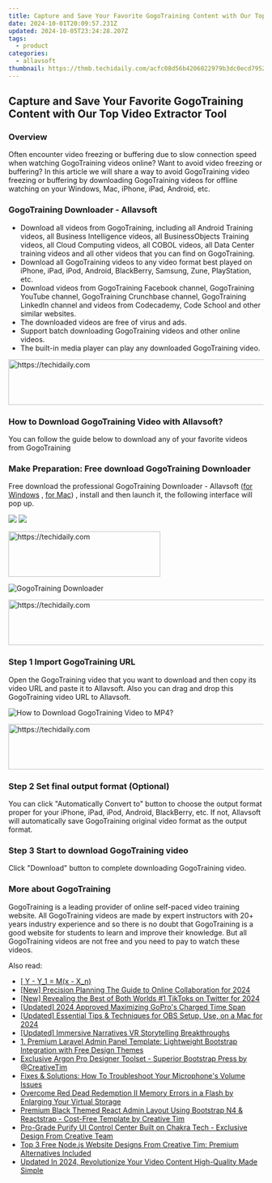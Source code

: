 ```yaml
---
title: Capture and Save Your Favorite GogoTraining Content with Our Top Video Extractor Tool
date: 2024-10-01T20:09:57.231Z
updated: 2024-10-05T23:24:28.207Z
tags:
  - product
categories:
  - allavsoft
thumbnail: https://thmb.techidaily.com/acfc08d56b4206022979b3dc0ecd7952203549957dd5b874ab0b46f7e315b993.jpg
---
```


## Capture and Save Your Favorite GogoTraining Content with Our Top Video Extractor Tool

### Overview

Often encounter video freezing or buffering due to slow connection speed when watching GogoTraining videos online? Want to avoid video freezing or buffering? In this article we will share a way to avoid GogoTraining video freezing or buffering by downloading GogoTraining videos for offline watching on your Windows, Mac, iPhone, iPad, Android, etc.

### GogoTraining Downloader - Allavsoft

* Download all videos from GogoTraining, including all Android Training videos, all Business Intelligence videos, all BusinessObjects Training videos, all Cloud Computing videos, all COBOL videos, all Data Center training videos and all other videos that you can find on GogoTraining.
* Download all GogoTraining videos to any video format best played on iPhone, iPad, iPod, Android, BlackBerry, Samsung, Zune, PlayStation, etc.
* Download videos from GogoTraining Facebook channel, GogoTraining YouTube channel, GogoTraining Crunchbase channel, GogoTraining LinkedIn channel and videos from Codecademy, Code School and other similar websites.
* The downloaded videos are free of virus and ads.
* Support batch downloading GogoTraining videos and other online videos.
* The built-in media player can play any downloaded GogoTraining video.

<!-- affiliate ads begin -->
<a href="https://unicoeye.pxf.io/c/5597632/2134497/18498" target="_top" id="2134497">
  <img src="//a.impactradius-go.com/display-ad/18498-2134497" border="0" alt="https://techidaily.com" width="728" height="90"/>
</a>
<img height="0" width="0" src="https://unicoeye.pxf.io/i/5597632/2134497/18498" style="position:absolute;visibility:hidden;" border="0" />
<!-- affiliate ads end -->

### How to Download GogoTraining Video with Allavsoft?

You can follow the guide below to download any of your favorite videos from GogoTraining

### Make Preparation: Free download GogoTraining Downloader

Free download the professional GogoTraining Downloader - Allavsoft ([for Windows](https://tools.techidaily.com/allavsoft/products/) , [for Mac](https://tools.techidaily.com/allavsoft/products/)) , install and then launch it, the following interface will pop up.

[![](https://www.allavsoft.com/how-to/../images/how-to/free-download-win.jpg)](https://tools.techidaily.com/allavsoft/products/) [![](https://www.allavsoft.com/how-to/../images/how-to/free-download-mac.jpg)](https://tools.techidaily.com/allavsoft/products/)

<!-- affiliate ads begin -->
<a href="https://aligracehair.sjv.io/c/5597632/1997657/19272" target="_top" id="1997657">
  <img src="//a.impactradius-go.com/display-ad/19272-1997657" border="0" alt="https://techidaily.com" width="300" height="90"/>
</a>
<img height="0" width="0" src="https://aligracehair.sjv.io/i/5597632/1997657/19272" style="position:absolute;visibility:hidden;" border="0" />
<!-- affiliate ads end -->

![GogoTraining Downloader](https://www.allavsoft.com/how-to/../images/allavsoft/screen-shot-600.jpg)

<!-- affiliate ads begin -->
<a href="https://aligracehair.sjv.io/c/5597632/2080317/19272" target="_top" id="2080317">
  <img src="//a.impactradius-go.com/display-ad/19272-2080317" border="0" alt="https://techidaily.com" width="728" height="90"/>
</a>
<img height="0" width="0" src="https://aligracehair.sjv.io/i/5597632/2080317/19272" style="position:absolute;visibility:hidden;" border="0" />
<!-- affiliate ads end -->

### Step 1 Import GogoTraining URL

Open the GogoTraining video that you want to download and then copy its video URL and paste it to Allavsoft. Also you can drag and drop this GogoTraining video URL to Allavsoft.

![How to Download GogoTraining Video to MP4?](https://www.allavsoft.com/how-to/../images/how-to/download-rtmp-video/download-rtmp-video.jpg)

<!-- affiliate ads begin -->
<a href="https://aligracehair.sjv.io/c/5597632/1934188/19272" target="_top" id="1934188">
  <img src="//a.impactradius-go.com/display-ad/19272-1934188" border="0" alt="https://techidaily.com" width="728" height="90"/>
</a>
<img height="0" width="0" src="https://aligracehair.sjv.io/i/5597632/1934188/19272" style="position:absolute;visibility:hidden;" border="0" />
<!-- affiliate ads end -->

### Step 2 Set final output format (Optional)

You can click "Automatically Convert to" button to choose the output format proper for your iPhone, iPad, iPod, Android, BlackBerry, etc. If not, Allavsoft will automatically save GogoTraining original video format as the output format.

### Step 3 Start to download GogoTraining video

Click "Download" button to complete downloading GogoTraining video.

### More about GogoTraining

GogoTraining is a leading provider of online self-paced video training website. All GogoTraining videos are made by expert instructors with 20+ years industry experience and so there is no doubt that GogoTraining is a good website for students to learn and improve their knowledge. But all GogoTraining videos are not free and you need to pay to watch these videos.

<ins class="adsbygoogle"
     style="display:block"
     data-ad-format="autorelaxed"
     data-ad-client="ca-pub-7571918770474297"
     data-ad-slot="1223367746"></ins>

<ins class="adsbygoogle"
     style="display:block"
     data-ad-client="ca-pub-7571918770474297"
     data-ad-slot="8358498916"
     data-ad-format="auto"
     data-full-width-responsive="true"></ins>

<span class="atpl-alsoreadstyle">Also read:</span>
<div><ul>
<li><a href="https://win-alternatives.techidaily.com/1726792603321-y-y1-mx-xn/"><u> [ Y - Y_1 = M(x - X_n) </u></a></li>
<li><a href="https://remote-screen-capture.techidaily.com/new-precision-planning-the-guide-to-online-collaboration-for-2024/"><u>[New] Precision Planning The Guide to Online Collaboration for 2024</u></a></li>
<li><a href="https://twitter-videos.techidaily.com/new-revealing-the-best-of-both-worlds-1-tiktoks-on-twitter-for-2024/"><u>[New] Revealing the Best of Both Worlds #1 TikToks on Twitter for 2024</u></a></li>
<li><a href="https://article-tips.techidaily.com/updated-2024-approved-maximizing-gopros-charged-time-span/"><u>[Updated] 2024 Approved Maximizing GoPro's Charged Time Span</u></a></li>
<li><a href="https://video-screen-grab.techidaily.com/updated-essential-tips-and-techniques-for-obs-setup-use-on-a-mac-for-2024/"><u>[Updated] Essential Tips & Techniques for OBS Setup, Use, on a Mac for 2024</u></a></li>
<li><a href="https://some-knowledge.techidaily.com/updated-immersive-narratives-vr-storytelling-breakthroughs/"><u>[Updated] Immersive Narratives VR Storytelling Breakthroughs</u></a></li>
<li><a href="https://win-alternatives.techidaily.com/1-premium-laravel-admin-panel-template-lightweight-bootstrap-integration-with-free-design-themes/"><u>1. Premium Laravel Admin Panel Template: Lightweight Bootstrap Integration with Free Design Themes</u></a></li>
<li><a href="https://win-alternatives.techidaily.com/exclusive-argon-pro-designer-toolset-superior-bootstrap-press-by-creativetim/"><u>Exclusive Argon Pro Designer Toolset - Superior Bootstrap Press by @CreativeTim</u></a></li>
<li><a href="https://sound-issues.techidaily.com/fixes-and-solutions-how-to-troubleshoot-your-microphones-volume-issues/"><u>Fixes & Solutions: How To Troubleshoot Your Microphone's Volume Issues</u></a></li>
<li><a href="https://common-error.techidaily.com/overcome-red-dead-redemption-ii-memory-errors-in-a-flash-by-enlarging-your-virtual-storage/"><u>Overcome Red Dead Redemption II Memory Errors in a Flash by Enlarging Your Virtual Storage</u></a></li>
<li><a href="https://win-alternatives.techidaily.com/premium-black-themed-react-admin-layout-using-bootstrap-n4-and-reactstrap-cost-free-template-by-creative-tim/"><u>Premium Black Themed React Admin Layout Using Bootstrap N4 & Reactstrap - Cost-Free Template by Creative Tim</u></a></li>
<li><a href="https://win-alternatives.techidaily.com/pro-grade-purify-ui-control-center-built-on-chakra-tech-exclusive-design-from-creative-team/"><u>Pro-Grade Purify UI Control Center Built on Chakra Tech - Exclusive Design From Creative Team</u></a></li>
<li><a href="https://win-alternatives.techidaily.com/top-3-free-nodejs-website-designs-from-creative-tim-premium-alternatives-included/"><u>Top 3 Free Node.js Website Designs From Creative Tim: Premium Alternatives Included</u></a></li>
<li><a href="https://ai-video-apps.techidaily.com/updated-in-2024-revolutionize-your-video-content-high-quality-made-simple/"><u>Updated In 2024, Revolutionize Your Video Content High-Quality Made Simple</u></a></li>
</ul></div>

